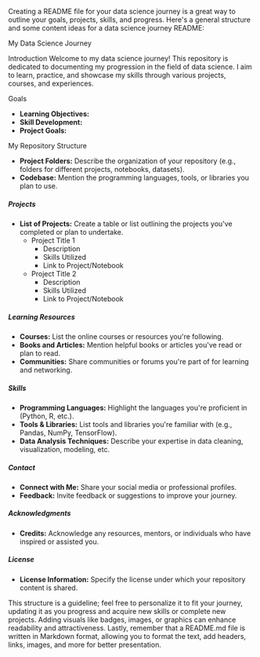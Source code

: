 Creating a README file for your data science journey is a great way to outline your goals, projects, skills, and progress. Here's a general structure and some content ideas for a data science journey README:

My Data Science Journey

Introduction
Welcome to my data science journey! This repository is dedicated to documenting my progression in the field of data science. I aim to learn, practice, and showcase my skills 
through various projects, 
courses, and experiences.

 Goals
- **Learning Objectives:** 
- **Skill Development:** 
- **Project Goals:**

My Repository Structure
- **Project Folders:** Describe the organization of your repository (e.g., folders for different projects, notebooks, datasets).
- **Codebase:** Mention the programming languages, tools, or libraries you plan to use.

##### Projects
- **List of Projects:** Create a table or list outlining the projects you've completed or plan to undertake.
  - Project Title 1
    - Description
    - Skills Utilized
    - Link to Project/Notebook
  - Project Title 2
    - Description
    - Skills Utilized
    - Link to Project/Notebook
  <!-- Add more projects as you progress -->

##### Learning Resources
- **Courses:** List the online courses or resources you're following.
- **Books and Articles:** Mention helpful books or articles you've read or plan to read.
- **Communities:** Share communities or forums you're part of for learning and networking.

##### Skills
- **Programming Languages:** Highlight the languages you're proficient in (Python, R, etc.).
- **Tools & Libraries:** List tools and libraries you're familiar with (e.g., Pandas, NumPy, TensorFlow).
- **Data Analysis Techniques:** Describe your expertise in data cleaning, visualization, modeling, etc.

##### Contact
- **Connect with Me:** Share your social media or professional profiles.
- **Feedback:** Invite feedback or suggestions to improve your journey.

##### Acknowledgments
- **Credits:** Acknowledge any resources, mentors, or individuals who have inspired or assisted you.

##### License
- **License Information:** Specify the license under which your repository content is shared.

This structure is a guideline; feel free to personalize it to fit your journey, updating it as you progress and acquire new skills or complete new projects. Adding visuals like badges, images, or graphics can enhance readability and attractiveness. Lastly, remember that a README.md file is written in Markdown format, allowing you to format the text, add headers, links, images, and more for better presentation.
